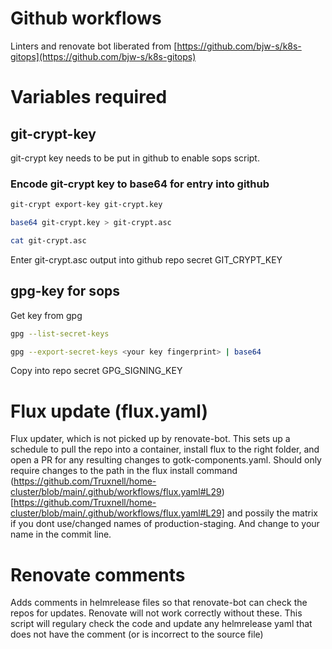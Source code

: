 # Github workflows

Linters and renovate bot liberated from [https://github.com/bjw-s/k8s-gitops](https://github.com/bjw-s/k8s-gitops)


# Variables required 
## git-crypt-key

git-crypt key needs to be put in github to enable sops script.
### Encode git-crypt key to base64 for entry into github
```bash
git-crypt export-key git-crypt.key

base64 git-crypt.key > git-crypt.asc

cat git-crypt.asc
```

Enter git-crypt.asc output into github repo secret GIT_CRYPT_KEY

## gpg-key for sops

Get key from gpg
```bash
gpg --list-secret-keys
```

```bash
gpg --export-secret-keys <your key fingerprint> | base64
```

Copy into repo secret GPG_SIGNING_KEY

# Flux update (flux.yaml)
 
Flux updater, which is not picked up by renovate-bot.  This sets up a schedule to pull the repo into a container, install flux to the right folder, and open a PR for any resulting changes to gotk-components.yaml.  Should only require changes to the path in the flux install command (https://github.com/Truxnell/home-cluster/blob/main/.github/workflows/flux.yaml#L29)[https://github.com/Truxnell/home-cluster/blob/main/.github/workflows/flux.yaml#L29] and possily the matrix if you dont use/changed names of production-staging.  And change to your name in the commit line.

# Renovate comments

Adds comments in helmrelease files so that renovate-bot can check the repos for updates.  Renovate will not work correctly without these.  This script will regulary check the code and update any helmrelease yaml that does not have the comment (or is incorrect to the source file)

